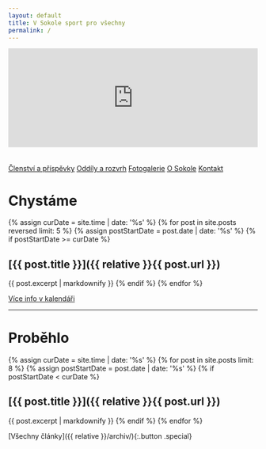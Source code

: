 ```yaml
---
layout: default
title: V Sokole sport pro všechny
permalink: /
---
```


<div class="row">
  <div class="6u 12u$(medium)">
    <iframe src="https://www.facebook.com/plugins/page.php?href=https%3A%2F%2Fwww.facebook.com%2Ftjsokolsestajovice%2F&tabs=timeline&width=1000&height=200&small_header=true&adapt_container_width=true&hide_cover=true&show_facepile=false&appId=469260143436623" width="100%" height="200" style="border:none;overflow:hidden;margin-bottom:20px" scrolling="no" frameborder="0" allowTransparency="true" ></iframe>
  </div>

  <div class="6u$ 12u$(medium)">
    <p><a href="{{ site.baseurl }}/clenstvi/" class="button">Členství a příspěvky</a>
    <a href="{{ site.baseurl }}/oddily/" class="button">Oddíly a rozvrh</a>
    <a href="http://sokolsestajovice.rajce.idnes.cz" class="button">Fotogalerie</a>
    <a href="{{ site.baseurl }}/o-sokole/" class="button">O Sokole</a>
    <a href="{{ site.baseurl }}/kontakt/" class="button">Kontakt</a>
    </p>
  </div>
</div>

# Chystáme

{% assign curDate = site.time | date: '%s' %}
{% for post in site.posts reversed limit: 5 %}
    {% assign postStartDate = post.date | date: '%s' %}
    {% if postStartDate >= curDate %}
## [{{ post.title }}]({{ relative }}{{ post.url }})
{{ post.excerpt | markdownify }}
    {% endif %}
{% endfor %}

<a href="{{ site.baseurl }}/kalendar/" class="button">Více info v kalendáři</a>

---

# Proběhlo

{% assign curDate = site.time | date: '%s' %}
{% for post in site.posts limit: 8 %}
    {% assign postStartDate = post.date | date: '%s' %}
    {% if postStartDate < curDate %}
## [{{ post.title }}]({{ relative }}{{ post.url }})
{{ post.excerpt | markdownify }}
    {% endif %}
{% endfor %}

[Všechny články]({{ relative }}/archiv/){:.button .special}



